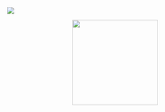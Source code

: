 <img src="https://img.shields.io/badge/Netflix-E50914?style=for-the-badge&logo=netflix&logoColor=white" />
<p align="center">
  <img width="200" height="200" src="https://media.giphy.com/media/du3J3cXyzhj75IOgvA/giphy.gif">
</p>


